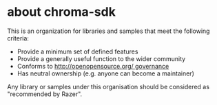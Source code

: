 # about chroma-sdk

This is an organization for libraries and samples that meet the following criteria:
* Provide a minimum set of defined features
* Provide a generally useful function to the wider community
* Conforms to http://openopensource.org/ governance
* Has neutral ownership (e.g. anyone can become a maintainer)

Any library or samples under this organisation should be considered as "recommended by Razer".
